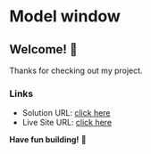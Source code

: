 # Model window

## Welcome! 👋

Thanks for checking out my project.

### Links

- Solution URL: [click here](https://github.com/Vinoth30457/rock-paper-scissors-master.git)
- Live Site URL: [click here](https://incandescent-cajeta-cfdaa4.netlify.app)

**Have fun building!** 🚀
